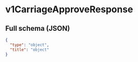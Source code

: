 # v1CarriageApproveResponse

## Full schema (JSON)
```json
{
  "type": "object",
  "title": "object"
}
```
